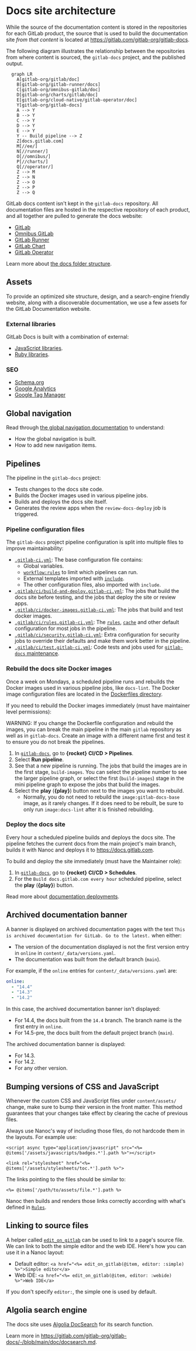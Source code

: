 # Docs site architecture

While the source of the documentation content is stored in the repositories for
each GitLab product, the source that is used to build the documentation
site _from that content_ is located at <https://gitlab.com/gitlab-org/gitlab-docs>.

The following diagram illustrates the relationship between the repositories
from where content is sourced, the `gitlab-docs` project, and the published output.

```mermaid
  graph LR
    A[gitlab-org/gitlab/doc]
    B[gitlab-org/gitlab-runner/docs]
    C[gitlab-org/omnibus-gitlab/doc]
    D[gitlab-org/charts/gitlab/doc]
    E[gitlab-org/cloud-native/gitlab-operator/doc]
    Y[gitlab-org/gitlab-docs]
    A --> Y
    B --> Y
    C --> Y
    D --> Y
    E --> Y
    Y -- Build pipeline --> Z
    Z[docs.gitlab.com]
    M[//ee/]
    N[//runner/]
    O[//omnibus/]
    P[//charts/]
    Q[//operator/]
    Z --> M
    Z --> N
    Z --> O
    Z --> P
    Z --> Q
```

GitLab docs content isn't kept in the `gitlab-docs` repository.
All documentation files are hosted in the respective repository of each
product, and all together are pulled to generate the docs website:

- [GitLab](https://gitlab.com/gitlab-org/gitlab/-/tree/master/doc)
- [Omnibus GitLab](https://gitlab.com/gitlab-org/omnibus-gitlab/-/tree/master/doc)
- [GitLab Runner](https://gitlab.com/gitlab-org/gitlab-runner/-/tree/main/docs)
- [GitLab Chart](https://gitlab.com/gitlab-org/charts/gitlab/-/tree/master/doc)
- [GitLab Operator](https://gitlab.com/gitlab-org/cloud-native/gitlab-operator/-/tree/master/doc)

Learn more about [the docs folder structure](https://docs.gitlab.com/ee/development/documentation/site_architecture/folder_structure.html).

## Assets

To provide an optimized site structure, design, and a search-engine friendly
website, along with a discoverable documentation, we use a few assets for
the GitLab Documentation website.

### External libraries

GitLab Docs is built with a combination of external:

- [JavaScript libraries](https://gitlab.com/gitlab-org/gitlab-docs/-/blob/main/package.json).
- [Ruby libraries](https://gitlab.com/gitlab-org/gitlab-docs/-/blob/main/Gemfile).

### SEO

- [Schema.org](https://schema.org/)
- [Google Analytics](https://marketingplatform.google.com/about/analytics/)
- [Google Tag Manager](https://developers.google.com/tag-platform/tag-manager)

## Global navigation

Read through [the global navigation documentation](https://docs.gitlab.com/ee/development/documentation/site_architecture/global_nav.html)
to understand:

- How the global navigation is built.
- How to add new navigation items.

## Pipelines

The pipeline in the `gitlab-docs` project:

- Tests changes to the docs site code.
- Builds the Docker images used in various pipeline jobs.
- Builds and deploys the docs site itself.
- Generates the review apps when the `review-docs-deploy` job is triggered.

### Pipeline configuration files

The `gitlab-docs` project pipeline configuration is split into multiple files to
improve maintainability:

- [`.gitlab-ci.yml`](https://gitlab.com/gitlab-org/gitlab-docs/-/blob/main/.gitlab-ci.yml):
  The base configuration file contains:
  - Global variables.
  - [`workflow:rules`](https://docs.gitlab.com/ee/ci/yaml/index.html#workflowrules)
    to limit which pipelines can run.
  - External templates imported with [`include`](https://docs.gitlab.com/ee/ci/yaml/index.html#include).
  - The other configuration files, also imported with `include`.
- [`.gitlab/ci/build-and-deploy.gitlab-ci.yml`](https://gitlab.com/gitlab-org/gitlab-docs/-/blob/main/.gitlab/ci/build-and-deploy.gitlab-ci.yml):
  The jobs that build the docs site before testing, and the jobs that deploy the site
  or review apps.
- [`.gitlab/ci/docker-images.gitlab-ci.yml`](https://gitlab.com/gitlab-org/gitlab-docs/-/blob/main/.gitlab/ci/docker-images.gitlab-ci.yml):
  The jobs that build and test docker images.
- [`.gitlab/ci/rules.gitlab-ci.yml`](https://gitlab.com/gitlab-org/gitlab-docs/-/blob/main/.gitlab/ci/rules.gitlab-ci.yml):
  The [`rules`](https://docs.gitlab.com/ee/ci/yaml/index.html#rules), [`cache`](https://docs.gitlab.com/ee/ci/yaml/index.html#cache)
  and other default configuration for most jobs in the pipeline.
- [`.gitlab/ci/security.gitlab-ci.yml`](https://gitlab.com/gitlab-org/gitlab-docs/-/blob/main/.gitlab/ci/security.gitlab-ci.yml):
  Extra configuration for security jobs to override their defaults and make them work
  better in the pipeline.
- [`.gitlab/ci/test.gitlab-ci.yml`](https://gitlab.com/gitlab-org/gitlab-docs/-/blob/main/.gitlab/ci/test.gitlab-ci.yml):
  Code tests and jobs used for [`gitlab-docs` maintenance](https://about.gitlab.com/handbook/product/ux/technical-writing/#regularly-scheduled-tasks).

### Rebuild the docs site Docker images

Once a week on Mondays, a scheduled pipeline runs and rebuilds the Docker images
used in various pipeline jobs, like `docs-lint`. The Docker image configuration files are
located in the [Dockerfiles directory](https://gitlab.com/gitlab-org/gitlab-docs/-/tree/main/dockerfiles).

If you need to rebuild the Docker images immediately (must have maintainer level permissions):

WARNING:
If you change the Dockerfile configuration and rebuild the images, you can break the main
pipeline in the main `gitlab` repository as well as in `gitlab-docs`. Create an image with
a different name first and test it to ensure you do not break the pipelines.

1. In [`gitlab-docs`](https://gitlab.com/gitlab-org/gitlab-docs), go to **{rocket}** **CI/CD > Pipelines**.
1. Select **Run pipeline**.
1. See that a new pipeline is running. The jobs that build the images are in the first
   stage, `build-images`. You can select the pipeline number to see the larger pipeline
   graph, or select the first (`build-images`) stage in the mini pipeline graph to
   expose the jobs that build the images.
1. Select the **play** (**{play}**) button next to the images you want to rebuild.
   - Normally, you do not need to rebuild the `image:gitlab-docs-base` image, as it
     rarely changes. If it does need to be rebuilt, be sure to only run `image:docs-lint`
     after it is finished rebuilding.

### Deploy the docs site

Every hour a scheduled pipeline builds and deploys the docs site. The pipeline
fetches the current docs from the main project's main branch, builds it with Nanoc
and deploys it to <https://docs.gitlab.com>.

To build and deploy the site immediately (must have the Maintainer role):

1. In [`gitlab-docs`](https://gitlab.com/gitlab-org/gitlab-docs), go to **{rocket}** **CI/CD > Schedules**.
1. For the `Build docs.gitlab.com every hour` scheduled pipeline, select the **play** (**{play}**) button.

Read more about [documentation deployments](https://docs.gitlab.com/ee/development/documentation/site_architecture/deployment_process.html).

## Archived documentation banner

A banner is displayed on archived documentation pages with the text `This is archived documentation for
GitLab. Go to the latest.` when either:

- The version of the documentation displayed is not the first version entry in `online` in
  `content/_data/versions.yaml`.
- The documentation was built from the default branch (`main`).

For example, if the `online` entries for `content/_data/versions.yaml` are:

```yaml
online:
  - "14.4"
  - "14.3"
  - "14.2"
```

In this case, the archived documentation banner isn't displayed:

- For 14.4, the docs built from the `14.4` branch. The branch name is the first entry in `online`.
- For 14.5-pre, the docs built from the default project branch (`main`).

The archived documentation banner is displayed:

- For 14.3.
- For 14.2.
- For any other version.

## Bumping versions of CSS and JavaScript

Whenever the custom CSS and JavaScript files under `content/assets/` change,
make sure to bump their version in the front matter. This method guarantees that
your changes take effect by clearing the cache of previous files.

Always use Nanoc's way of including those files, do not hardcode them in the
layouts. For example use:

```erb
<script async type="application/javascript" src="<%= @items['/assets/javascripts/badges.*'].path %>"></script>

<link rel="stylesheet" href="<%= @items['/assets/stylesheets/toc.*'].path %>">
```

The links pointing to the files should be similar to:

```erb
<%= @items['/path/to/assets/file.*'].path %>
```

Nanoc then builds and renders those links correctly according with what's
defined in [`Rules`](https://gitlab.com/gitlab-org/gitlab-docs/blob/main/Rules).

## Linking to source files

A helper called [`edit_on_gitlab`](https://gitlab.com/gitlab-org/gitlab-docs/blob/main/lib/helpers/edit_on_gitlab.rb) can be used
to link to a page's source file. We can link to both the simple editor and the
web IDE. Here's how you can use it in a Nanoc layout:

- Default editor: `<a href="<%= edit_on_gitlab(@item, editor: :simple) %>">Simple editor</a>`
- Web IDE: `<a href="<%= edit_on_gitlab(@item, editor: :webide) %>">Web IDE</a>`

If you don't specify `editor:`, the simple one is used by default.

## Algolia search engine

The docs site uses [Algolia DocSearch](https://docsearch.algolia.com/)
for its search function.

Learn more in <https://gitlab.com/gitlab-org/gitlab-docs/-/blob/main/doc/docsearch.md>.
